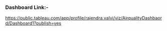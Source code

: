 ### Dashboard Link:-

https://public.tableau.com/app/profile/rajendra.valvi/viz/AirqualityDashbaord/Dashboard1?publish=yes
